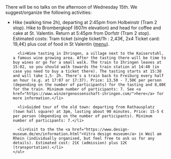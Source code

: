 <html>
  <body>
There will be no talks on the afternoon of Wednesday 15th. We suggest/organize the following activities:
    <ul>
      <li> Hike (walking time 2h), departing at 2:45pm from Holbeinstr (Tram 2 stop). Hike to Brombergkopf (607m elevation) and head for coffee and cake at St. Valentin. Return at 5:45pm from Dorfstr (Tram 2 stop). Estimated costs: Tram ticket (single ticket/1h : 2,43€, 2x4 Ticket card: 19,4€) plus cost of food in St Valentin (<a href="https://www.sanktvalentin.eu/#karten">menu</a>).</li> 

      <li>Wine tasting in Ihringen, a village next to the Kaiserstuhl, a famous wine growing area. After the tasting there will be time to buy wines or go for a small walk. The train to Ihringen leaves at 15:02, so you should walk towards the train station at 14:40 (in case you need to buy a ticket there). The tasting starts at 15:30 and will take 1,5- 2h. There’s a train back to Freiburg every half an hour (e.g. at 17:07 or 17:37). Price: 13,50 - 7,50€ per person (depending on the number of participants) for the tasting and 8,80€ for the train. Minimum number of participants: 7. See <a href="https://www.winzergenossenschaft-ihringen.com/">here</a> for more information.</li>

      <li>Guided tour of the old town: departing from Rathausplatz (town hall square) at 3pm, lasting about 90 minutes. Price: 15-5 € per person (depending on the number of participants). Minimum number of participants: 7.</li>

      <li>Visit to the the <a href="https://www.design-museum.de/en/information.html">Vitra design museum</a> in Weil am Rhein (individually organised, but feel free to ask us for any details). Estimated cost: 21€ (admission) plus 12€ (transportation).</li>
    </ul>
  </body>
</html>
